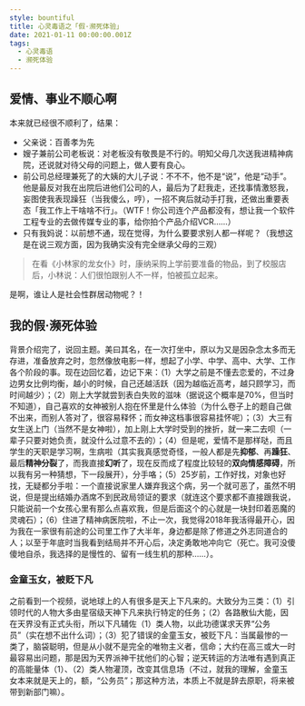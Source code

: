 ```yaml
---
style: bountiful
title: 心灵毒语之「假·濒死体验」
date: 2021-01-11 00:00:00.001Z
tags:
  - 心灵毒语
  - 濒死体验
---
```


## 爱情、事业不顺心啊

本来就已经很不顺利了，结果：

- 父亲说：百善孝为先
- 嫂子兼前公司老板说：对老板没有敬畏是不行的。明知父母几次送我进精神病院，还说就对待父母的问题上，做人要有良心。
- 前公司总经理兼死了的大姨的大儿子说：不不不，他不是“说”，他是“动手”。他是最反对我在出院后进他们公司的人，最后为了赶我走，还找事情激怒我，妄图使我表现躁狂（当我傻么，哼），一招不爽后就动手打我，还做出重要表态「我工作上干啥啥不行」。（WTF！你公司连个产品都没有，想让我一个软件工程专业的去做传媒专业的事，给你拍个产品介绍VCR……）
- 只有我妈说：以前想不通，现在觉得，为什么要要求别人都一样呢？（我想这是在说三观方面，因为我确实没有完全继承父母的三观）

> 在看《小林家的龙女仆》时，康纳采购上学前要准备的物品，到了校服店后，小林说：人们很怕跟别人不一样，怕被孤立起来。

是啊，谁让人是社会性群居动物呢？！

## 我的假·濒死体验

背景介绍完了，说回主题。美曰其名，在一次打坐中，原以为又是因杂念太多而无存进，准备放弃之时，忽然像放电影一样，想起了小学、中学、高中、大学、工作各个阶段的事。现在边回忆着，边记下来：（1）大学之前是不懂去恋爱的，不过身边男女比例均衡，越小的时候，自己还越活跃（因为越临近高考，越只顾学习，而时间越少）；（2）刚上大学就尝到表白失败的滋味（据说这个概率是70%，但当时不知道），自己喜欢的女神被别人抱在怀里是什么体验（为什么卷子上的题自己做不出来，而别人答对了，很容易释怀；而女神这档事很容易挂怀呢）；（3）大三有女生送上门（当然不是女神啦），加上刚上大学时受到的挫折，就一来二去呗（一辈子只要对她负责，就没什么过意不去的）；（4）但是呢，爱情不是那样哒，而且学生的天职是学习啊，生病啦（其实我真感觉奇怪，一般人都是先**抑郁**、再**躁狂**、最后**精神分裂**了，而我直接**幻听**了，现在反而成了程度比较轻的**双向情感障碍**，所以我有另一种猜想，下一段展开），分手咯；（5）25岁前，工作好找，对象也好找，无疑都分手啦：一个直接说家里人嫌弃我这个病，另一个就可恶了，虽然不明说，但是提出结婚办酒席不到民政局领证的要求（就连这个要求都不直接跟我说，只能说前一个女孩心里有那么点喜欢我，但是后面这个的心就是一块封印着恶魔的灵魂石）；（6）住进了精神病医院啦，不止一次，我觉得2018年我活得最开心，因为我在一家很有前途的公司里工作了大半年，身边都是除了修道之外志同道合的人；以至于年底时当我看到结局并不开心后，决定勇敢地冲向它（死亡。我可没傻傻地自杀，我选择的是慢性的、留有一线生机的那种……）。

### 金童玉女，被贬下凡

之前看到一个视频，说地球上的人有很多是天上下凡来的。大致分为三类：（1）引领时代的人物大多由星宿级天神下凡来执行特定的任务；（2）各路散仙大能，因在天界没有正式头衔，所以下凡辅佐（1）类人物，以此功德谋求天界“公务员”（实在想不出什么词）；（3）犯了错误的金童玉女，被贬下凡：当属最惨的一类了，脑袋聪明，但是从小就不是完全的唯物主义者，信命；大约在高三或大一时最容易出问题，那是因为天界派神干扰他们的心智；逆天转运的方法唯有遇到真正的高能量体（1）、（2）类人物灌顶，改变其信息场（不过，就我的理解，金童玉女本来就是天上的，额，“公务员”；那这种方法，本质上不就是辞去原职，将来被带到新部门嘛）。
